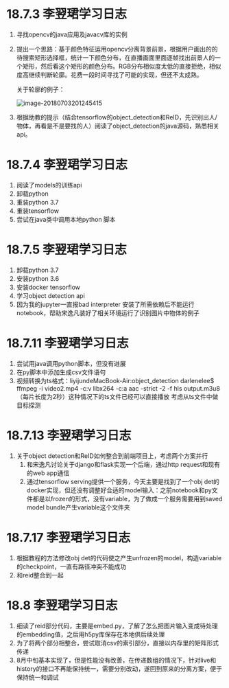 # 18.7.3 李翌珺学习日志

1. 寻找opencv的java应用及javacv库的实例

2. 提出一个思路：基于颜色特征运用opencv分离背景前景，根据用户画出的的待搜索矩形选择框，统计一下颜色分布，在直播画面里面逐帧找出前景人的一个矩形，然后看这个矩形的颜色分布。RGB分布相似度太低的直接拒绝，相似度高继续判断轮廓。花费一段时间寻找了可能的实现，但还不太成熟。

   关于轮廓的例子：

   ![image-20180703201245415](/var/folders/8w/bwr3kml94913w4d4p44rnh3h0000gn/T/abnerworks.Typora/image-20180703201245415.png)

3. 根据助教的提示（结合tensorflow的object_detection和ReID，先识别出人/物体，再看是不是要找的人）阅读了object_detection的java源码，熟悉相关api。

# 18.7.4 李翌珺学习日志

1. 阅读了models的训练api
2. 卸载python
3. 重装python 3.7
4. 重装tensorflow
5. 尝试在java类中调用本地python 脚本

# 18.7.5 李翌珺学习日志

1. 卸载python 3.7
2. 安装python 3.6
3. 安装docker tensorflow
4. 学习object detection api
5. 因为我的jupyter一直报bad interpreter 安装了所需依赖后不能运行notebook，帮助宋逸凡装好了相关环境运行了识别图片中物体的例子

# 18.7.11 李翌珺学习日志

1. 尝试用java调用python脚本，但没有进展
2. 在py脚本中添加生成csv文件语句
3. 视频转换为ts格式：liyijundeMacBook-Air:object_detection darlenelee$ ffmpeg -i video2.mp4 -c:v libx264 -c:a aac -strict -2 -f hls output.m3u8 （每片长度为2秒）这种情况下的ts文件已经可以直接播放 考虑从ts文件中做目标探测

# 18.7.13 李翌珺学习日志

1. 关于object detection和ReID如何整合到前端项目上，考虑两个方案并行
   1. 和宋逸凡讨论关于django和flask实现一个后端，通过http request和现有的web app通信
   2. 通过tensorflow serving提供一个服务，今天主要是找到了一个obj det的docker实现，但还没有调整好合适的model输入：之前notebook和py文件都是以frozen的形式，没有variable，为了做成一个服务需要用到saved model bundle产生variable这个文件夹

# 18.7.17 李翌珺学习日志

1. 根据教程的方法修改obj det的代码使之产生unfrozen的model，构造variable的checkpoint，一直有路径冲突不能成功
2. 和reid整合到一起

# 18.8 李翌珺学习日志

1. 细读了reid部分代码，主要是embed.py，了解了怎么把图片输入变成待处理的embedding值，之后用h5py库保存在本地供后续处理
2. 为了将两个部分相整合，尝试取消csv的索引部分，直接以内存里的矩阵形式传递
3. 8月中旬基本实现了，但是性能没有改善，在传递数组的情况下，针对live和history的接口不再能保持统一，需要分别改动，遂回到原来的分离方案，便于保持统一和调试